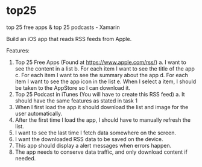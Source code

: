 # top25
top 25 free apps &amp; top 25 podcasts - Xamarin

Build an iOS app that reads RSS feeds from Apple. 

Features:
1. Top 25 Free Apps (Found at https://www.apple.com/rss/)
	a. I want to see the content in a list
	b. For each item I want to see the title of the app
	c. For each item I want to see the summary about the app
	d. For each item I want to see the app icon in the list
	e. When I select a item, I should be taken to the AppStore so I can download it.
2. Top 25 Podcast in iTunes (You will have to create this RSS feed)
	a. It should have the same features as stated in task 1
3. When I first load the app it should download the list and image for the user automatically. 
4. After the first time I load the app, I should have to manually refresh the list.
5. I want to see the last time I fetch data somewhere on the screen.
6. I want the downloaded RSS data to be saved on the device.
7. This app should display a alert messages when errors happen.  
8. The app needs to conserve data traffic, and only download content if needed.
